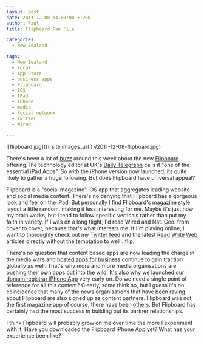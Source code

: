 ```yaml
---
layout: post
date: 2011-12-08 14:00:00 +1200
author: Paul
title: Flipboard Fan File

categories:
  - New Zealand

tags:
  - New Zealand
  - local
  - App Store
  - business apps
  - Flipboard
  - IOS
  - IPad
  - iPhone
  - media
  - Social network
  - Twitter
  - Wired

---
```


![flipboard.jpg]({{ site.images_url }}/2011-12-08-flipboard.jpg)

There's been a lot of [buzz](http://thenextweb.com/apps/2011/12/07/flipboard-comes-to-the-iphone-and-you-can-download-it-now/) around this week about the new [Flipboard](http://itunes.apple.com/nz/app/flipboard/id358801284?mt=8) offering.The technology editor at UK's [Daily Telegraph](http://www.telegraph.co.uk/technology/mobile-app-reviews/8941206/Flipboard-for-iPhone-review.html) calls it "one of the essential iPad Apps". So with the iPhone version now launched, its quite likely to gather a huge following. But does Flipboard have universal appeal?

Flipboard is a "social magazine" iOS app that aggregates leading website and social media content. There's no denying that Flipboard has a gorgeous look and feel on the iPad. But personally I find Flipboard's magazine style layout a little random, making it less interesting for me. Maybe it's just how my brain works, but I tend to follow specific verticals rather than put my faith in variety. If I was on a long flight, I'd read Wired and Nat. Geo. from cover to cover, because that's what interests me. If I'm playing online, I want to thoroughly check out my [Twitter feed](https://twitter.com/#%21/iWantMyNameNZ) and the latest [Read Write Web](http://www.readwriteweb.com/archives/flipboard_iphone_app.php) articles directly without the temptation to well...flip.

There's no question that content based apps are now leading the charge in the media wars and [hosted apps for business](https://iwantmyname.co.nz/services) continue to gain traction globally as well. That's why more and more media organisations are pushing their own apps out into the wild. It's also why we launched our [domain registrar iPhone App](https://iwantmyname.co.nz/iphone) very early on. Do we need a single point of reference for all this content? Clearly, some think so, but I guess it's no coincidence that many of the news organisations that have been raving about Flipboard are also signed up as content partners. Flipboard was not the first magazine app of course, there have been [others](http://blog.appboy.com/2011/02/is-flyscreen-for-iphone-the-flipboard-we-never-got/). But Flipboard has certainly had the most success in building out its partner relationships.

I think Flipboard will probably grow on me over time the more I experiment with it. Have you downloaded the Flipboard iPhone App yet? What has your experience been like?
